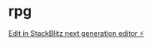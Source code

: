 # rpg

[Edit in StackBlitz next generation editor ⚡️](https://stackblitz.com/~/github.com/TrailerParkAI/rpg)